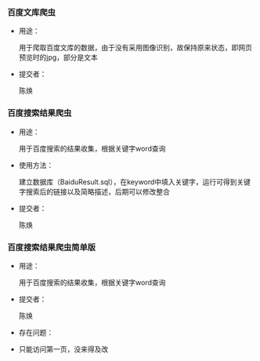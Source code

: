 ### 百度文库爬虫

- 用途：

  用于爬取百度文库的数据，由于没有采用图像识别，故保持原来状态，即网页预览时的jpg，部分是文本

- 提交者：

  陈焕

### 百度搜索结果爬虫

- 用途：

  用于百度搜索的结果收集，根据关键字word查询

- 使用方法：

  建立数据库（BaiduResult.sql），在keyword中填入关键字，运行可得到关键字搜索后的链接以及简略描述，后期可以修改整合

- 提交者：

  陈焕

### 百度搜索结果爬虫简单版

- 用途：

  用于百度搜索的结果收集，根据关键字word查询

- 提交者：

  陈焕

- 存在问题：

- 只能访问第一页，没来得及改
